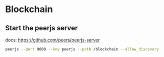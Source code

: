 # Blockchain

## Start the peerjs server

docs: https://github.com/peers/peerjs-server

```bash
peerjs --port 9000 --key peerjs --path /blockchain --allow_discovery
```